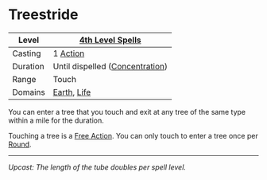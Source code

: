 # Treestride

| Level    | [4th Level Spells](4th%20Level%20Spells.md)                                    |
| -------- | ------------------------------------------------------------------------------ |
| Casting  | 1 [Action](../../../../Game%20Procedures/Core%20Procedures/Action.md)          |
| Duration | Until dispelled ([Concentration](../../Concentration.md))                      |
| Range    | Touch                                                                          |
| Domains  | [Earth](../../Spell%20Domains/Earth.md), [Life](../../Spell%20Domains/Life.md) |

You can enter a tree that you touch and exit at any tree of the same type within a mile for the duration.

Touching a tree is a [Free Action](../../../../Game%20Procedures/Core%20Procedures/Action.md#Free%20Action). You can only touch to enter a tree once per [Round](../../../../Game%20Procedures/Core%20Procedures/Round.md).

---
*Upcast: The length of the tube doubles per spell level.*
